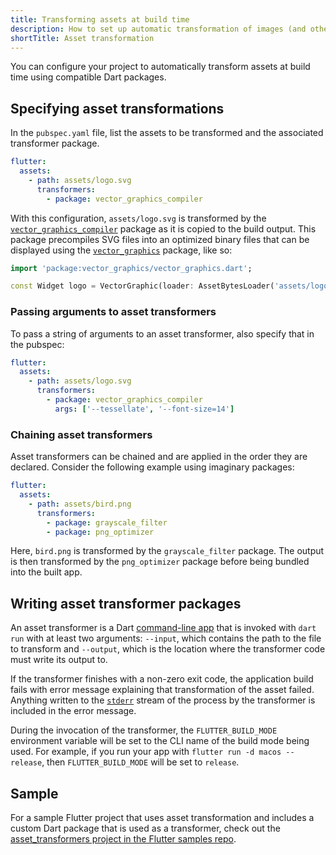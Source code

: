 ```yaml
---
title: Transforming assets at build time
description: How to set up automatic transformation of images (and other assets) in your Flutter app.
shortTitle: Asset transformation
---
```


You can configure your project to automatically transform assets
at build time using compatible Dart packages.

## Specifying asset transformations

In the `pubspec.yaml` file, list the assets to be transformed and the associated
transformer package.

```yaml
flutter:
  assets:
    - path: assets/logo.svg
      transformers:
        - package: vector_graphics_compiler
```

With this configuration, `assets/logo.svg` is transformed by the
[`vector_graphics_compiler`][] package as it is copied to the build output. This
package precompiles SVG files into an optimized binary files that can be
displayed using the [`vector_graphics`][] package, like so:

<?code-excerpt "ui/assets_and_images/lib/logo.dart (TransformedAsset)"?>
```dart
import 'package:vector_graphics/vector_graphics.dart';

const Widget logo = VectorGraphic(loader: AssetBytesLoader('assets/logo.svg'));
```

### Passing arguments to asset transformers

To pass a string of arguments to an asset transformer,
also specify that in the pubspec:

```yaml
flutter:
  assets:
    - path: assets/logo.svg
      transformers:
        - package: vector_graphics_compiler
          args: ['--tessellate', '--font-size=14']
```

### Chaining asset transformers

Asset transformers can be chained and are applied in
the order they are declared.
Consider the following example using imaginary packages:

```yaml
flutter:
  assets:
    - path: assets/bird.png
      transformers:
        - package: grayscale_filter
        - package: png_optimizer
```

Here, `bird.png` is transformed by the `grayscale_filter` package.
The output is then transformed by the `png_optimizer` package before being
bundled into the built app.

## Writing asset transformer packages

An asset transformer is a Dart [command-line app][] that is invoked with
`dart run` with at least two arguments: `--input`, which contains the path to
the file to transform and `--output`, which is the location where the
transformer code must write its output to.

If the transformer finishes with a non-zero exit code, the application build
fails with error message explaining that transformation of the asset failed.
Anything written to the [`stderr`] stream of the process by the transformer is
included in the error message.

During the invocation of the transformer, the `FLUTTER_BUILD_MODE`
environment variable will be set to the CLI name of the build mode being used.
For example, if you run your app with `flutter run -d macos --release`, then
`FLUTTER_BUILD_MODE` will be set to `release`.

## Sample

For a sample Flutter project that uses asset transformation and includes a custom
Dart package that is used as a transformer, check out the
[asset_transformers project in the Flutter samples repo][].

[command-line app]: {{site.dart-site}}/tutorials/server/cmdline
[asset_transformers project in the Flutter samples repo]: {{site.repo.samples}}/tree/main/asset_transformation
[`vector_graphics_compiler`]: {{site.pub}}/packages/vector_graphics_compiler
[`vector_graphics`]: {{site.pub-pkg}}/vector_graphics
[`stderr`]: {{site.api}}/flutter/dart-io/Process/stderr.html
